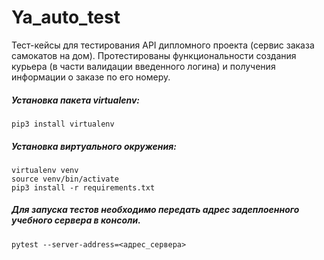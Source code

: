 # Ya_auto_test
Тест-кейсы для тестирования API дипломного проекта (сервис заказа самокатов на дом). Протестированы функциональности создания курьера (в части валидации введенного логина) и получения информации о заказе по его номеру.


##### Установка пакета virtualenv:
```pip3 install virtualenv```


##### Установка виртуального окружения:
```
virtualenv venv
source venv/bin/activate
pip3 install -r requirements.txt
```

##### Для запуска тестов необходимо передать адрес задеплоенного учебного сервера в консоли.

```pytest --server-address=<адрес_сервера>```
